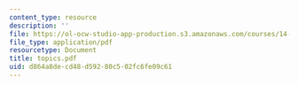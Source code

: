 ```yaml
---
content_type: resource
description: ''
file: https://ol-ocw-studio-app-production.s3.amazonaws.com/courses/14-20-industrial-organization-and-public-policy-spring-2003/d864a8decd48d59280c502fc6fe09c61_topics.pdf
file_type: application/pdf
resourcetype: Document
title: topics.pdf
uid: d864a8de-cd48-d592-80c5-02fc6fe09c61
---
```

